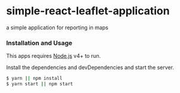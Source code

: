 # simple-react-leaflet-application

a simple application for reporting in maps

### Installation and Usage

This apps requires [Node.js](https://nodejs.org/) v4+ to run.

Install the dependencies and devDependencies and start the server.

```sh
$ yarn || npm install
$ yarn start || npm start
```